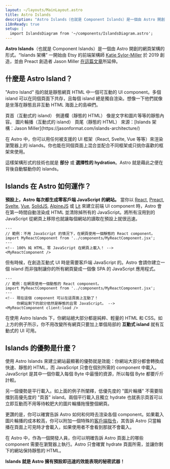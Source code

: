 ```yaml
---
layout: ~/layouts/MainLayout.astro
title: Astro Islands
description: "Astro Islands（也就是 Component Islands）是一個由 Astro 開創的網頁架構的形式。“Islands 架構” 一開始由 Etsy 的前端架構師 Katie Sylor-Miller 於 2019 創造，並由 Preact 創造者 Jason Miller 所延伸。"
i18nReady: true
setup: |
  import IslandsDiagram from '~/components/IslandsDiagram.astro';
---
```


**Astro Islands**（也就是 Component Islands）是一個由 Astro 開創的網頁架構的形式。“Islands 架構” 一開始由 Etsy 的前端架構師 [Katie Sylor-Miller](https://twitter.com/ksylor) 於 2019 創造，並由 Preact 創造者 Jason Miller [在這篇文章](https://jasonformat.com/islands-architecture/)所延伸。


## 什麼是 Astro Island？

"Astro Island" 指的就是靜態網頁 HTML 中一個可互動的 UI component。多個 island 可以在同個頁面下共存，且每個 island 總是獨自渲染。想像一下他們就像是坐落在靜態且非互動 HTML 海面上的島嶼們。

<IslandsDiagram>
    <Fragment slot="headerApp">頁首（互動式的 island）</Fragment>
    <Fragment slot="sidebarApp">側邊欄（靜態的 HTML）</Fragment>
    <Fragment slot="main">
        像是文字和圖片等等的靜態內容。
    </Fragment>
    <Fragment slot="carouselApp">圖片輪播（互動式的 island）</Fragment>
    <Fragment slot="footer">頁尾（靜態的 HTML）</Fragment>
    <Fragment slot="source">來源：[Islands 架構：Jason Miller](https://jasonformat.com/islands-architecture/)</Fragment>
</IslandsDiagram>

在 Astro 中，你可以用任何被支援的 UI 框架（React, Svelte, Vue 等等）來渲染瀏覽器上的 islands。你也能在同個頁面上混合並配合不同框架或只挑你喜歡的框架來使用。

這樣架構形式的技術也就是 **部分** 或 **選擇性的 hydration**。Astro 就是藉此之便在背後自動驅動你的 islands。

## Islands 在 Astro 如何運作？

**預設上，Astro 每次都生成零客戶端 JavaScript 的網站。** 當你以  [React](https://reactjs.org/), [Preact](https://preactjs.com/), [Svelte](https://svelte.dev/), [Vue](https://vuejs.org/), [SolidJS](https://www.solidjs.com/), [AlpineJS](https://alpinejs.dev/) 或 [Lit](https://lit.dev/) 來建立前端 UI component 時，Astro 會在第一時間自動渲染成 HTML 並清除掉所有的 JavaScript。將所有沒用到的 JavaScript 從網頁上移除也就讓每個網站的讀取在預設上就很迅速。

```astro title="src/pages/index.astro"
---
// 範例：不用 JavaScript 的情況下，在網頁使用一個靜態的 React component。
import MyReactComponent from '../components/MyReactComponent.jsx';
---
<!-- 100% 純 HTML、零 JavaScript 在網頁上載入！ -->
<MyReactComponent />
```

但有時候，在創造互動式 UI 時是需要客戶端 JavaScript 的。Astro 會請你建立一個 island 而非強制讓你的所有網頁變成一個像 SPA 的 JavaScript 應用程式。

```astro title="src/pages/index.astro" ins="client:load"
---
// 範例：在網頁使用一個動態的 React component。
import MyReactComponent from '../components/MyReactComponent.jsx';
---
<!-- 現在這個 component 可以在這頁面上互動了！ 
     你網站剩下的部分依然是靜態的且零 JavaScript。 -->
<MyReactComponent client:load />
```

在使用 Astro Islands 下，你網站絕大部分都是純粹、輕量的 HTML 和 CSS。如上方的例子所示，你不用改變所有網頁只要加上單個局部的 **互動式 island** 就有互動式的 UI 可用。

## Islands 的優勢是什麼？

使用 Astro Islands 來建立網站最顯著的優勢就是效能：你網站大部分都會轉換成快速、靜態的 HTML，而 JavaScript 只會在個別所需的 component 中載入。JavaScript 是其中一個你載入每個 Byte 中最慢的資源，所以每個 Byte 都要斤斤計較。

另一個優勢是平行載入。如上面的例子所闡釋，低優先度的 "圖片輪播" 不需要阻擋到高優先度的 "頁首" island。兩個平行載入且獨立 hydrate 也就表示頁首可以立即互動而不用等待較肥大的圖片輪播拖慢整個網頁。

更讚的是，你可以確實告訴 Astro 如何和何時去渲染各個 component。如果載入圖片輪播的成本較高，你可以附加一個特殊的[客戶端指令](/zh-tw/reference/directives-reference/#client-directives)，其告訴 Astro 只當輪播在頁面上可見時才會載入，如果使用者不會看到那就不會載入。

在 Astro 中，作為一個開發人員，你可以明確告訴 Astro 頁面上的哪些 component 需要在瀏覽器上執行。Astro 只會確實 hydrate 頁面所需，並讓你剩下的網站保持靜態的 HTML。

**Islands 就是 Astro 擁有預設即迅速的效能表現的秘密武器！**
